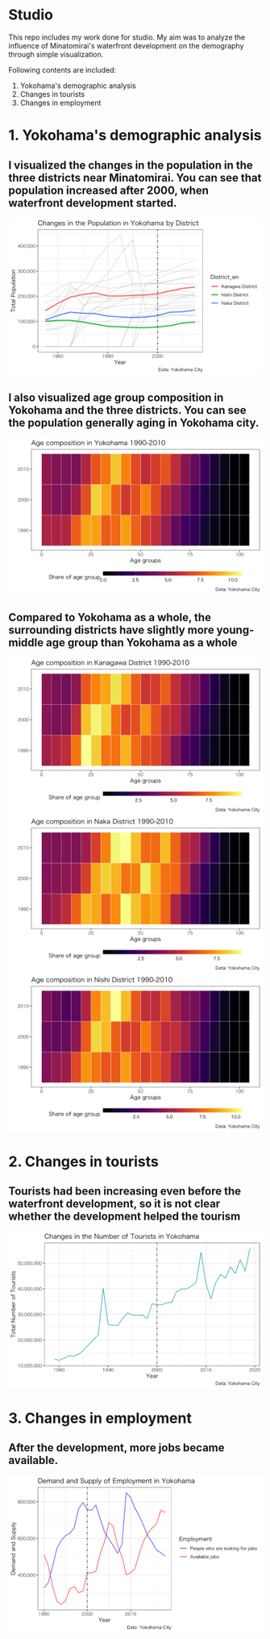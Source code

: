 # Studio

This repo includes my work done for studio.
My aim was to analyze the influence of Minatomirai's waterfront development on the demography through simple visualization.

Following contents are included:
1. Yokohama's demographic analysis
2. Changes in tourists
3. Changes in employment

# 1. Yokohama's demographic analysis
  ## I visualized the changes in the population in the three districts near Minatomirai. You can see that population increased after 2000, when waterfront development started. 
![Change in the Population](Yokohama_demographic_analysis/ChangeinPopulation.png "Logo Title Text 1")
  
  ## I also visualized age group composition in Yokohama and the three districts. You can see the population generally aging in Yokohama city.
  ![Age Group Composition in Yokohama](Yokohama_demographic_analysis/Age_Heatmap_Yokohama.png)
  
  ## Compared to Yokohama as a whole, the surrounding districts have slightly more young-middle age group than Yokohama as a whole
  ![Age Group Composition in Kanagawa district](Yokohama_demographic_analysis/Age_Heatmap_Kanagawa_District.png)
  ![Age Group Composition in Naka district](Yokohama_demographic_analysis/Age_Heatmap_Naka_District.png)
  ![Age Group Composition in Nishi district](Yokohama_demographic_analysis/Age_Heatmap_Nishi_District.png)
  
# 2. Changes in tourists
 ## Tourists had been increasing even before the waterfront development, so it is not clear whether the development helped the tourism
 ![Age Group Composition in Nishi district](Yokohama_demographic_analysis/ChangeinTourists.png)
 
# 3. Changes in employment
 ## After the development, more jobs became available.
 ![Demand and Supply of Employment in Yokohama](Yokohama_demographic_analysis/ChangeinEmployment.png)
  
